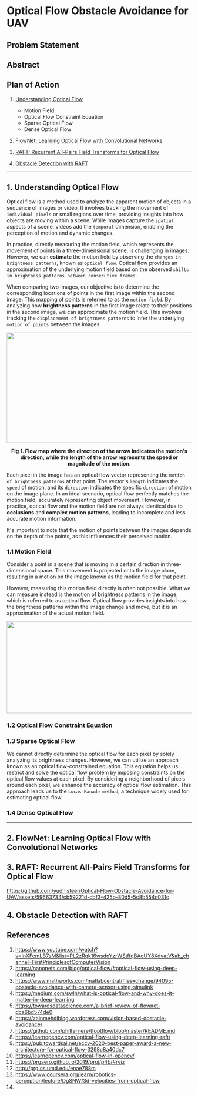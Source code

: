 # Optical Flow Obstacle Avoidance for UAV

## Problem Statement

## Abstract

## Plan of Action
1. [Understanding Optical Flow](#understanding-optical-flow)
    - Motion Field
    - Optical Flow Constraint Equation
    - Sparse Optical Flow
    - Dense Optical Flow  

2. [FlowNet: Learning Optical Flow with Convolutional Networks](#flownet)

3. [RAFT: Recurrent All-Pairs Field Transforms for Optical Flow](#raft)

4. [Obstacle Detection with RAFT](#obstacle-detection)

---------------------

<a name="understanding-optical-flow"></a>
## 1. Understanding Optical Flow
Optical flow is a method used to analyze the apparent motion of objects in a sequence of images or video. It involves tracking the movement of ```individual pixels``` or small regions over time, providing insights into how objects are moving within a scene. While images capture the ```spatial``` aspects of a scene, videos add the ```temporal``` dimension, enabling the perception of motion and dynamic changes.

In practice, directly measuring the motion field, which represents the movement of points in a three-dimensional scene, is challenging in images. However, we can **estimate** the motion field by observing the ```changes in brightness patterns```, known as ```optical flow```. Optical flow provides an approximation of the underlying motion field based on the observed ```shifts in brightness patterns between consecutive frames```.

When comparing two images, our objective is to determine the corresponding locations of points in the first image within the second image. This mapping of points is referred to as the ```motion field```. By analyzing how **brightness patterns** in the first image relate to their positions in the second image, we can approximate the motion field. This involves tracking the ```displacement of brightness patterns``` to infer the underlying ```motion of points``` between the images.

<div align="center">
  <img src= "https://github.com/yudhisteer/Optical-Flow-Obstacle-Avoidance-for-UAV/assets/59663734/867a227e-0b8a-4b40-bb6e-01c9fe792b0e" width="600" height="300"/>
  <p><b> Fig 1. Flow map where the direction of the arrow indicates the motion's direction, while the length of the arrow represents the speed or magnitude of the motion.</b></p>
</div>

Each pixel in the image has an optical flow vector representing the ```motion of brightness patterns``` at that point. The vector's ```length``` indicates the ```speed``` of motion, and its ```direction``` indicates the specific ```direction``` of motion on the image plane. In an ideal scenario, optical flow perfectly matches the motion field, accurately representing object movement. However, in practice, optical flow and the motion field are not always identical due to **occlusions** and **complex motion patterns**, leading to incomplete and less accurate motion information.

It's important to note that the motion of points between the images depends on the depth of the points, as this influences their perceived motion.

### 1.1 Motion Field
Consider a point in a scene that is moving in a certain direction in three-dimensional space. This movement is projected onto the image plane, resulting in a motion on the image known as the motion field for that point.

However, measuring this motion field directly is often not possible. What we can measure instead is the motion of brightness patterns in the image, which is referred to as optical flow. Optical flow provides insights into how the brightness patterns within the image change and move, but it is an approximation of the actual motion field.

<p align="center">
  <img src= "https://github.com/yudhisteer/Optical-Flow-Obstacle-Avoidance-for-UAV/assets/59663734/097737fa-3c43-4df3-9fa7-e1ff6cde96d1" width="600" height="250"/>
</p>




### 1.2 Optical Flow Constraint Equation


### 1.3 Sparse Optical Flow
We cannot directly determine the optical flow for each pixel by solely analyzing its brightness changes. However, we can utilize an approach known as an optical flow-constrained equation. This equation helps us restrict and solve the optical flow problem by imposing constraints on the optical flow values at each pixel. By considering a neighborhood of pixels around each pixel, we enhance the accuracy of optical flow estimation. This approach leads us to the ```Lucas-Kanade method```, a technique widely used for estimating optical flow.


### 1.4 Dense Optical Flow














--------------------

<a name="flownet"></a>
## 2. FlowNet: Learning Optical Flow with Convolutional Networks



<a name="raft"></a>
## 3. RAFT: Recurrent All-Pairs Field Transforms for Optical Flow







https://github.com/yudhisteer/Optical-Flow-Obstacle-Avoidance-for-UAV/assets/59663734/cb59221d-cbf3-425b-80d5-5c8b554c031c







<a name="obstacle-detection"></a>
## 4. Obstacle Detection with RAFT









## References
1. https://www.youtube.com/watch?v=lnXFcmLB7sM&list=PL2zRqk16wsdoYzrWStffqBAoUY8XdvatV&ab_channel=FirstPrinciplesofComputerVision
2. https://nanonets.com/blog/optical-flow/#optical-flow-using-deep-learning
3. https://www.mathworks.com/matlabcentral/fileexchange/94095-obstacle-avoidance-with-camera-sensor-using-simulink
4. https://medium.com/swlh/what-is-optical-flow-and-why-does-it-matter-in-deep-learning
5. https://towardsdatascience.com/a-brief-review-of-flownet-dca6bd574de0
6. https://zainmehdiblog.wordpress.com/vision-based-obstacle-avoidance/
7. https://github.com/philferriere/tfoptflow/blob/master/README.md
8. https://learnopencv.com/optical-flow-using-deep-learning-raft/
9. https://pub.towardsai.net/eccv-2020-best-paper-award-a-new-architecture-for-optical-flow-3298c8a40dc7
10. https://learnopencv.com/optical-flow-in-opencv/
11. https://prgaero.github.io/2019/proj/p4b/#rviz
12. http://prg.cs.umd.edu/enae788m
13. https://www.coursera.org/learn/robotics-perception/lecture/DgSNW/3d-velocities-from-optical-flow
14. 
